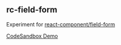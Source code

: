 ## rc-field-form

Experiment for [react-component/field-form](https://github.com/react-component/field-form)

[CodeSandbox Demo](https://codesandbox.io/s/github/Pong420/rc-field-form)
